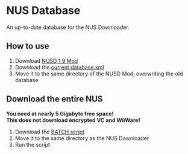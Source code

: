 NUS Database
============================================
An up-to-date database for the NUS Downloader.

## How to use
1. Download [NUSD 1.9 Mod](https://wiidatabase.de/downloads/pc-tools/nus-downloader/)
2. Download the [current database.xml](https://raw.githubusercontent.com/WiiDatabase/NUS-Database/master/database.xml)
3. Move it to the same directory of the NUSD Mod, overwriting the old database

## Download the entire NUS

**You need at nearly 5 Gigabyte free space!**  
**This does not download encrypted VC and WiiWare!**

1. Download the [BATCH script](https://raw.githubusercontent.com/WiiDatabase/NUS-Database/master/download_nus.bat)
2. Move it to the same directory as the NUS Downloader
3. Run the script
